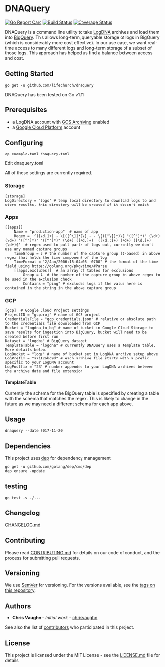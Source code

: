 # DNAQuery

[![Go Report Card](https://goreportcard.com/badge/github.com/lifechurch/dnaquery)](https://goreportcard.com/report/github.com/lifechurch/dnaquery) [![Build Status](https://travis-ci.org/lifechurch/dnaquery.svg?branch=master)](https://travis-ci.org/lifechurch/dnaquery)
[![Coverage Status](https://coveralls.io/repos/github/lifechurch/dnaquery/badge.svg?branch=master)](https://coveralls.io/github/lifechurch/dnaquery?branch=master)

DNAQuery is a command line utility to take [LogDNA](https://logdna.com) archives and load them into [BigQuery](https://cloud.google.com/bigquery/). This allows long-term, queryable storage of logs in BigQuery (which is considerably more cost effective). In our use case, we want real-time access to many different logs and long-term storage of a subset of those logs. This approach has helped us find a balance between access and cost.

## Getting Started

`go get -u github.com/lifechurch/dnaquery`

DNAQuery has been tested on Go v1.11

## Prerequisites

- a LogDNA account with [GCS Archiving](https://docs.logdna.com/docs/archiving#section-google-cloud-storage) enabled
- a [Google Cloud Platform](https://cloud.google.com) account

## Configuring

`cp example.toml dnaquery.toml`

Edit dnaquery.toml

All of these settings are currently required.

### Storage

```
[storage]
LogDirectory = 'logs' # temp local directory to download logs to and store results, this directory will be created if it doesn't exist
```

### Apps
```
[[apps]]
    Name = "production-app"  # name of app
    Regex = '^([\d.]+) - \[([^\]]*)\] - - \[([^\]]*)\] "([^"]*)" (\d+) (\d+) "([^"]*)" "([^"]*)" (\d+) ([\d.]+)  ([\d.:]+) (\d+) ([\d.]+) (\d+)$'  # regex used to pull parts of logs out, currently we don't use any named capture groups
    TimeGroup = 3 # the number of the capture group (1-based) in above regex that holds the time component of the log
    TimeFormat = "2/Jan/2006:15:04:05 -0700" # the format of the time field using https://golang.org/pkg/time/#Parse
    [[apps.excludes]]  # an array of tables for exclusions
        Group = 4  # the number of the capture group in above regex to be used in the exclusion check
        Contains = "ping" # excludes logs if the value here is contained in the string in the above capture group
```

### GCP
```
[gcp]  # Google Cloud Project settings
ProjectID = "gcpproj" # name of GCP project
CredentialsFile = "gcp_credentials.json" # relative or absolute path to the credentials file downloaded from GCP
Bucket = "logdna_to_bq" # name of bucket in Google Cloud Storage to save results for ingestion into BigQuery, bucket will need to be created before first run
Dataset = "logdna" # BigQuery dataset
TemplateTable = "logdna" # currently DNAQuery uses a template table. More details below.
LogBucket = "logs" # name of bucket set in LogDNA archive setup above
LogPrefix = "a7112abc9d" # each archive file starts with a prefix specific to your LogDNA account
LogPostfix = "23" # number appended to your LogDNA archives between the archive date and file extension
```

#### TemplateTable

Currently the schema for the BigQuery table is specified by creating a table with the schema that matches the regex. This is likely to change in the future as we may need a different schema for each app above.

## Usage

`dnaquery --date 2017-11-20`

## Dependencies

This project uses [dep](https://github.com/golang/dep) for dependency management

```
go get -u github.com/golang/dep/cmd/dep
dep ensure -update
```

## testing

```
go test -v ./...
```

## Changelog

[CHANGELOG.md](CHANGELOG.md)

## Contributing

Please read [CONTRIBUTING.md](CONTRIBUTING.md) for details on our code of conduct, and the process for submitting pull requests.

## Versioning

We use [SemVer](http://semver.org/) for versioning. For the versions available, see the [tags on this repository](https://github.com/lifechurch/dnaquery/tags).

## Authors

* **Chris Vaughn** - *Initial work* - [chrisvaughn](https://github.com/chrisvaughn)

See also the list of [contributors](https://github.com/lifechurch/dnaquery/contributors) who participated in this project.

## License

This project is licensed under the MIT License - see the [LICENSE.md](LICENSE.md) file for details
